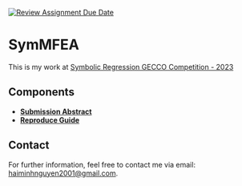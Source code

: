 [![Review Assignment Due Date](https://classroom.github.com/assets/deadline-readme-button-24ddc0f5d75046c5622901739e7c5dd533143b0c8e959d652212380cedb1ea36.svg)](https://classroom.github.com/a/2QvkhUcx)

# SymMFEA

This is my work at [Symbolic Regression GECCO Competition - 2023](https://cavalab.org/srbench/competition-2023/#symbolic-regression-gecco-competition---2023)

## Components
* [**Submission Abstract**](Submission.pdf)
* [**Reproduce Guide**](src)


## Contact
For further information, feel free to contact me via email: haiminhnguyen2001@gmail.com.


